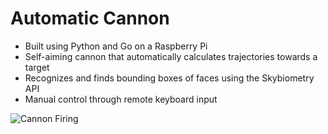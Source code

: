 # Automatic Cannon

* Built using Python and Go on a Raspberry Pi
* Self-aiming cannon that automatically calculates trajectories towards a target
* Recognizes and finds bounding boxes of faces using the Skybiometry API
* Manual control through remote keyboard input

![Cannon Firing](https://github.com/edwinzhng/automatic-cannon/tree/master/data/cannon.gif)
